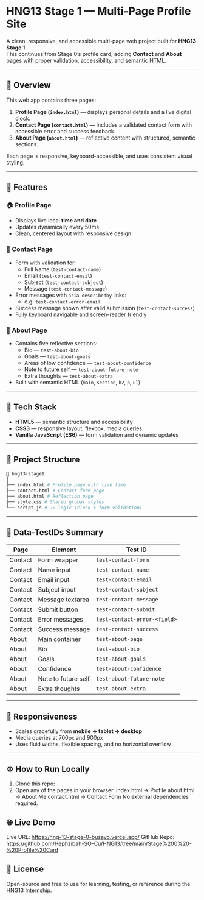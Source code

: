 # HNG13 Stage 1 — Multi-Page Profile Site  

A clean, responsive, and accessible multi-page web project built for **HNG13 Stage 1**.  
This continues from Stage 0’s profile card, adding **Contact** and **About** pages with proper validation, accessibility, and semantic HTML.

---

## 🚀 Overview
This web app contains three pages:

1. **Profile Page (`index.html`)** — displays personal details and a live digital clock.  
2. **Contact Page (`contact.html`)** — includes a validated contact form with accessible error and success feedback.  
3. **About Page (`about.html`)** — reflective content with structured, semantic sections.

Each page is responsive, keyboard-accessible, and uses consistent visual styling.

---

## 🧩 Features
### 🏠 Profile Page
- Displays live local **time and date**
- Updates dynamically every 50ms
- Clean, centered layout with responsive design

### 💬 Contact Page
- Form with validation for:
  - Full Name (`test-contact-name`)
  - Email (`test-contact-email`)
  - Subject (`test-contact-subject`)
  - Message (`test-contact-message`)
- Error messages with `aria-describedby` links:
  - e.g. `test-contact-error-email`
- Success message shown after valid submission (`test-contact-success`)
- Fully keyboard navigable and screen-reader friendly

### 🧠 About Page
- Contains five reflective sections:
  - Bio — `test-about-bio`
  - Goals — `test-about-goals`
  - Areas of low confidence — `test-about-confidence`
  - Note to future self — `test-about-future-note`
  - Extra thoughts — `test-about-extra`
- Built with semantic HTML (`main`, `section`, `h2`, `p`, `ul`)

---

## 🧱 Tech Stack
- **HTML5** — semantic structure and accessibility  
- **CSS3** — responsive layout, flexbox, media queries  
- **Vanilla JavaScript (ES6)** — form validation and dynamic updates  

---

## 🧭 Project Structure
```bash
📁 hng13-stage1
│
├── index.html # Profile page with live time
├── contact.html # Contact form page
├── about.html # Reflection page
├── style.css # Shared global styles
└── script.js # JS logic (clock + form validation)
```

---

## 🧪 Data-TestIDs Summary
| Page | Element | Test ID |
|------|----------|---------|
| Contact | Form wrapper | `test-contact-form` |
| Contact | Name input | `test-contact-name` |
| Contact | Email input | `test-contact-email` |
| Contact | Subject input | `test-contact-subject` |
| Contact | Message textarea | `test-contact-message` |
| Contact | Submit button | `test-contact-submit` |
| Contact | Error messages | `test-contact-error-<field>` |
| Contact | Success message | `test-contact-success` |
| About | Main container | `test-about-page` |
| About | Bio | `test-about-bio` |
| About | Goals | `test-about-goals` |
| About | Confidence | `test-about-confidence` |
| About | Note to future self | `test-about-future-note` |
| About | Extra thoughts | `test-about-extra` |

---

## 📱 Responsiveness
- Scales gracefully from **mobile → tablet → desktop**
- Media queries at 700px and 900px
- Uses fluid widths, flexible spacing, and no horizontal overflow

---

## ⚙️ How to Run Locally
1. Clone this repo:
2. Open any of the pages in your browser:
    index.html → Profile
    about.html → About Me
    contact.html → Contact Form
    No external dependencies required.

## 🌐 Live Demo
Live URL: https://hng-13-stage-0-busayo.vercel.app/
GitHub Repo: https://github.com/Hephzibah-SO-Cu/HNG13/tree/main/Stage%200%20-%20Profile%20Card

## 📜 License
 Open-source and free to use for learning, testing, or reference during the HNG13 Internship.